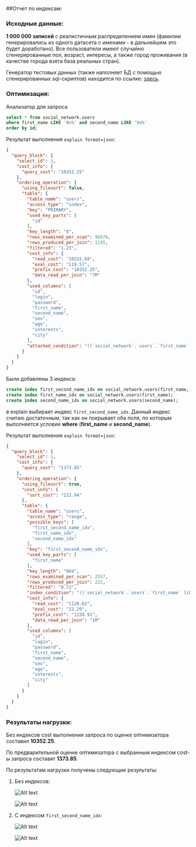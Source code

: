 ##Отчет по индексам:

### Исходные данные:

**1 000 000 записей** с реалистичным распределением имен 
(фамилии генерировались из одного датасета с именами - в дальнейшем это будет доработано). 
Все пользователи имеют случайно сгенерированные пол, возраст, интересы, а также город проживания (в качестве города взята база реальных стран).

Генератор тестовых данных (также наполняет БД с помощью сгенерированных sql-скриптов) находится по ссылке: [здесь](/data-generator).

### Оптимизация:

Анализатор для запроса 
```sql
select * from social_network.users
where first_name LIKE 'An%' and second_name LIKE 'Ve%'
order by id;
```

Результат выполнения `explain format=json`:
```json
{
  "query_block": {
    "select_id": 1,
    "cost_info": {
      "query_cost": "10352.25"
    },
    "ordering_operation": {
      "using_filesort": false,
      "table": {
        "table_name": "users",
        "access_type": "index",
        "key": "PRIMARY",
        "used_key_parts": [
          "id"
        ],
        "key_length": "8",
        "rows_examined_per_scan": 96870,
        "rows_produced_per_join": 1195,
        "filtered": "1.23",
        "cost_info": {
          "read_cost": "10232.68",
          "eval_cost": "119.57",
          "prefix_cost": "10352.25",
          "data_read_per_join": "7M"
        },
        "used_columns": [
          "id",
          "login",
          "password",
          "first_name",
          "second_name",
          "sex",
          "age",
          "interests",
          "city"
        ],
        "attached_condition": "((`social_network`.`users`.`first_name` like 'An%') and (`social_network`.`users`.`second_name` like 'E%'))"
      }
    }
  }
}
```

Были добавлены 3 индекса:

```sql
create index first_second_name_idx on social_network.users(first_name, second_name);
create index first_name_idx on social_network.users(first_name);
create index second_name_idx on social_network.users(second_name);
```

в explain выбирает индекс `first_second_name_idx`.
Данный индекс считаю достаточным, так как он покрывает оба поля, по которым выполняется условие **where** (**first_name** и **second_name**).

Результат выполнения `explain format=json`:

```json
{
  "query_block": {
    "select_id": 1,
    "cost_info": {
      "query_cost": "1373.85"
    },
    "ordering_operation": {
      "using_filesort": true,
      "cost_info": {
        "sort_cost": "222.94"
      },
      "table": {
        "table_name": "users",
        "access_type": "range",
        "possible_keys": [
          "first_second_name_idx",
          "first_name_idx",
          "second_name_idx"
        ],
        "key": "first_second_name_idx",
        "used_key_parts": [
          "first_name"
        ],
        "key_length": "804",
        "rows_examined_per_scan": 2557,
        "rows_produced_per_join": 222,
        "filtered": "8.72",
        "index_condition": "((`social_network`.`users`.`first_name` like 'An%') and (`social_network`.`users`.`second_name` like 'E%'))",
        "cost_info": {
          "read_cost": "1128.62",
          "eval_cost": "22.29",
          "prefix_cost": "1150.91",
          "data_read_per_join": "1M"
        },
        "used_columns": [
          "id",
          "login",
          "password",
          "first_name",
          "second_name",
          "sex",
          "age",
          "interests",
          "city"
        ]
      }
    }
  }
}
```

### Результаты нагрузки:

Без индексов cost выполнения запроса по оценке оптимизатора составил **10352.25**.

По предварительной оценке оптимизатора с выбранным индексом cost-ы запроса составят **1373.85**.

По результатам нагрузки получены следующие результаты:

1. Без индексов:

   ![Alt text](img/latency1.png "Latency without indexes")
   
   ![Alt text](img/throughput1.png "Throughput without indexes")
2. С индексом `first_second_name_idx`:

   ![Alt text](img/latency2.png "Latency without indexes")
   
   ![Alt text](img/throughput2.png "Throughput without indexes")